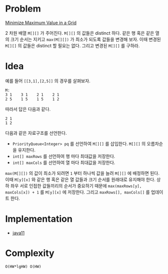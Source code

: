 # Problem

[Minimize Maximum Value in a Grid](https://leetcode.com/problems/minimize-maximum-value-in-a-grid/)

2 차원 배열 `M[][]` 가 주어진다. `M[][]` 의 값들은 distinct 하다.
같은 행 혹은 같은 열의 크기 순서는 지키고 `max(M[][])` 가 최소가
되도록 값들을 변경해 보자. 이때 변경된 `M[][]` 의 값들은 distinct 할
필요는 없다.  그리고 변경된 `M[][]` 를 구하라.

# Idea

예를 들어 `[[3,1],[2,5]]` 의 경우를 살펴보자.

```
M:
3 1    3 1    2 1    2 1 
2 5    1 5    1 5    1 2
```

따라서 답은 다음과 같다. 

```
2 1
1 2
```

다음과 같은 자료구조를 선언한다.

* `PriorityQueue<Integer> pq` 를 선언하여 `M[][]` 를 삽입한다.  `M[][]`
의 오름차순을 유지한다.
* `int[] maxRows` 를 선언하여 행 마다 최대값을 저장한다. 
* `int[] maxCols` 를 선언하여 열 마다 최대값을 저장한다.

`max(M[][])` 의 값이 최소가 되려면 `1` 부터 하나씩 값을 늘려 `M[][]`
에 배정하면 된다. 이때 `M[y][x]` 와 같은 행 혹은 같은 열 값들과 크기 순서를 원래대로
유지해야 한다. 상하 좌우 서로 인접한 값들끼리의 순서가 중요하기 때문에
`max(maxRows[y], maxCols[x]) + 1` 를 `M[y][x]` 에 저장한다. 그리고
`maxRows[], maxCols[]` 를 업데이트 한다.

# Implementation

* [java11](MainApp.java)

# Complexity

```
O(HW*lgHW) O(HW)
```
